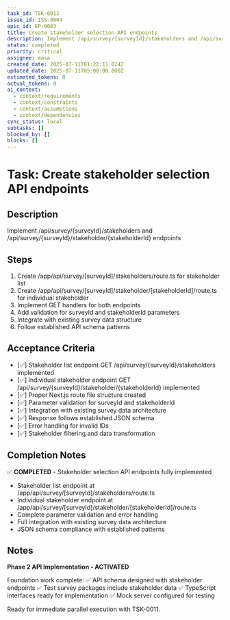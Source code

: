 ```yaml
---
task_id: TSK-0012
issue_id: ISS-0004
epic_id: EP-0003
title: Create stakeholder selection API endpoints
description: Implement /api/survey/{surveyId}/stakeholders and /api/survey/{surveyId}/stakeholder/{stakeholderId} endpoints
status: completed
priority: critical
assignee: masa
created_date: 2025-07-11T01:22:11.024Z
updated_date: 2025-07-11T05:00:00.000Z
estimated_tokens: 0
actual_tokens: 0
ai_context:
  - context/requirements
  - context/constraints
  - context/assumptions
  - context/dependencies
sync_status: local
subtasks: []
blocked_by: []
blocks: []
---
```


# Task: Create stakeholder selection API endpoints

## Description
Implement /api/survey/{surveyId}/stakeholders and /api/survey/{surveyId}/stakeholder/{stakeholderId} endpoints

## Steps
1. Create /app/api/survey/[surveyId]/stakeholders/route.ts for stakeholder list
2. Create /app/api/survey/[surveyId]/stakeholder/[stakeholderId]/route.ts for individual stakeholder
3. Implement GET handlers for both endpoints
4. Add validation for surveyId and stakeholderId parameters
5. Integrate with existing survey data structure
6. Follow established API schema patterns

## Acceptance Criteria
- [✅] Stakeholder list endpoint GET /api/survey/{surveyId}/stakeholders implemented
- [✅] Individual stakeholder endpoint GET /api/survey/{surveyId}/stakeholder/{stakeholderId} implemented
- [✅] Proper Next.js route file structure created
- [✅] Parameter validation for surveyId and stakeholderId
- [✅] Integration with existing survey data architecture
- [✅] Response follows established JSON schema
- [✅] Error handling for invalid IDs
- [✅] Stakeholder filtering and data transformation

## Completion Notes
✅ **COMPLETED** - Stakeholder selection API endpoints fully implemented
- Stakeholder list endpoint at /app/api/survey/[surveyId]/stakeholders/route.ts
- Individual stakeholder endpoint at /app/api/survey/[surveyId]/stakeholder/[stakeholderId]/route.ts
- Complete parameter validation and error handling
- Full integration with existing survey data architecture
- JSON schema compliance with established patterns

## Notes
**Phase 2 API Implementation - ACTIVATED**

Foundation work complete:
✅ API schema designed with stakeholder endpoints
✅ Test survey packages include stakeholder data
✅ TypeScript interfaces ready for implementation
✅ Mock server configured for testing

Ready for immediate parallel execution with TSK-0011.
